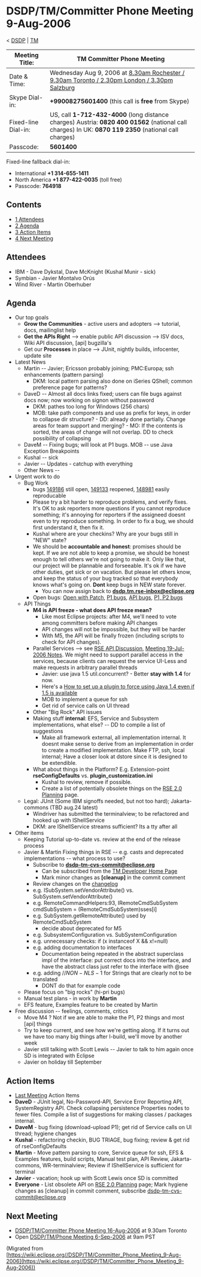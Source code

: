 

DSDP/TM/Committer Phone Meeting 9-Aug-2006
==========================================

< [DSDP](https://wiki.eclipse.org/DSDP "DSDP")‎ | [TM](./TM "DSDP/TM")

| Meeting Title: | **TM Committer Phone Meeting** |
| --- | --- |
| Date & Time: | Wednesday Aug 9, 2006 at [8.30am Rochester / 9.30am Toronto / 2.30pm London / 3.30pm Salzburg](http://www.timeanddate.com/worldclock/meetingdetails.html?year=2006&month=8&day=9&hour=13&min=30&sec=0&p1=223&p2=250&p3=421&p4=136&iv=1800) |
| Skype Dial-in: | **+99008275601400** (this call is **free** from Skype) |
| Fixed-line Dial-in: | US, call **1-712-432-4000** (long distance charges)    Austria: **0820 400 01562** (national call charges)   In UK: **0870 119 2350** (national call charges)   |
| Passcode: | **5601400** |

Fixed-line fallback dial-in:

*   International **+1 314-655-1411**
*   North America **+1 877-422-0035** (toll free)
*   Passcode: **764918**

Contents
--------

*   [1 Attendees](#Attendees)
*   [2 Agenda](#Agenda)
*   [3 Action Items](#Action-Items)
*   [4 Next Meeting](#Next-Meeting)

Attendees
---------

*   IBM - Dave Dykstal, Dave McKnight (Kushal Munir - sick)
*   Symbian - Javier Montalvo Orús
*   Wind River - Martin Oberhuber

Agenda
------

*   Our top goals
    *   **Grow the Communities** \- active users and adopters --> tutorial, docs, mailinglist help
    *   **Get the APIs Right** --\> enable public API discussion --> ISV docs, Wiki API discussion, \[api\] bugzilla's
    *   Get our **Processes** in place --> JUnit, nightly builds, infocenter, update site
*   Latest News
    *   Martin -- Javier; Ericsson probably joining; PMC:Europa; ssh enhancements (pattern parsing)
        *   DKM: local pattern parsing also done on iSeries QShell; common preference page for patterns?
    *   DaveD -- Almost all docs links fixed; users can file bugs against docs now; now working on signon without password
        *   DKM: pathes too long for Windows (256 chars)
        *   MOB: take path components and use as prefix for keys, in order to collapse dir structure? - DD: already done partially. Change areas for team support and merging? - MO: If the contents is sorted, the areas of change will not overlap. DD to check possibility of collapsing
    *   DaveM -- Fixing bugs; will look at P1 bugs. MOB -- use Java Exception Breakpoints
    *   Kushal -- sick
    *   Javier -- Updates - catchup with everything
    *   Other News --
*   Urgent work to do
    *   Bug Work
        *   bugs [149186](https://bugs.eclipse.org/bugs/show_bug.cgi?id=149186) still open, [149133](https://bugs.eclipse.org/bugs/show_bug.cgi?id=149133) reopened, [148981](https://bugs.eclipse.org/bugs/show_bug.cgi?id=148981) easily reproducable
        *   Please try a bit harder to reproduce problems, and verify fixes. It's OK to ask reporters more questions if you cannot reproduce something; it's annoying for reporters if the assigneed doesnt even to try reproduce something. In order to fix a bug, we should first understand it, then fix it.
        *   Kushal where are your checkins? Why are your bugs still in "NEW" state?
        *   We should be **accountable and honest**: promises should be kept. If we are not able to keep a promise, we should be honest enough to tell others we're not going to make it. Only like that, our project will be plannable and forseeable. It's ok if we have other duties, get sick or on vacation. But please let others know, and keep the status of your bug tracked so that everybody knows what's going on. **Dont** keep bugs in NEW state forever.
            *   You can now assign back to **dsdp.tm.rse-inbox@eclipse.org**
        *   Open bugs: [Open with Patch](https://bugs.eclipse.org/bugs/buglist.cgi?query_format=advanced&classification=DSDP&product=Target+Management&component=RSE&bug_status=UNCONFIRMED&bug_status=NEW&bug_status=ASSIGNED&bug_status=REOPENED&cmdtype=doit&field0-0-0=attachments.ispatch&type0-0-0=equals&value0-0-0=1), [P1 bugs](https://bugs.eclipse.org/bugs/buglist.cgi?query_format=advanced&classification=DSDP&product=Target+Management&component=RSE&bug_status=UNCONFIRMED&bug_status=NEW&bug_status=ASSIGNED&bug_status=REOPENED&priority=P1&cmdtype=doit), [API bugs](https://bugs.eclipse.org/bugs/buglist.cgi?query_format=advanced&short_desc_type=allwordssubstr&short_desc=%5Bapi&classification=DSDP&product=Target+Management&component=RSE&bug_status=UNCONFIRMED&bug_status=NEW&bug_status=ASSIGNED&bug_status=REOPENED&cmdtype=doit), [P1, P2 bugs](https://bugs.eclipse.org/bugs/buglist.cgi?query_format=advanced&classification=DSDP&product=Target+Management&component=RSE&bug_status=UNCONFIRMED&bug_status=NEW&bug_status=ASSIGNED&bug_status=REOPENED&priority=P1&priority=P2&cmdtype=doit)
    *   API Things
        *   **M4 is API freeze - what does API freeze mean?**
            *   Like most Eclipse projects: after M4, we'll need to vote among committers before making API changes
            *   API changes will not be impossible, but they will be harder
            *   With M5, the API will be finally frozen (including scripts to check for API changes).
        *   Parallel Services --> see [RSE API Discussion](./RSE_API_Discussion "RSE API Discussion"), [Meeting 19-Jul-2006 Notes](./Committer_Phone_Meeting_19-Jul-2006 "DSDP/TM/Committer Phone Meeting 19-Jul-2006"). We might need to support parallel access in the services, because clients can request the service UI-Less and make requests in arbitrary parallel threads
            *   Javier: use java 1.5 util.concurrent? - Better **stay with 1.4** for now.
            *   Here's a [How to set up a plugin to force using Java 1.4 even if 1.5 is available](http://michaelscharf.blogspot.com/2006/07/how-to-setup-some-plugins-to-use-java.html)
            *   MOB to implement a queue for ssh
            *   Get rid of service calls on UI thread
        *   Other "Big Rock" API issues
        *   Making stuff **internal**: EFS, Service and Subsystem implementations, what else? -- DD to compile a list of suggestions
            *   Make all framework external, all implementation internal. It doesnt make sense to derive from an implementation in order to create a modified implementation. Make FTP, ssh, local internal; Have a closer look at dstore since it is designed to be extendible.
        *   What about things in the Platform? E.g. Extension-point **rseConfigDefaults** vs. **plugin_customization.ini**
            *   Kushal to review, remove if possible.
            *   Create a list of potentially obsolete things on the [RSE 2.0 Planning](./RSE_2.0_Planning "RSE 2.0 Planning") page.
    *   Legal: JUnit (Some IBM signoffs needed, but not too hard); Jakarta-commons (TBD aug.24 latest)
        *   Windriver has submitted the terminalview; to be refactored and hooked up with IShellService
        *   DKM: are IShellService streams sufficient? Its a tty after all
*   Other items
    *   Keeping Tutorial up-to-date vs. review at the end of the release process
    *   Javier & Martin Fixing things in RSE -- e.g. casts and deprecated implementations -- what process to use?
        *   Subscribe to **dsdp-tm-cvs-commit@eclipse.org**
            *   Can be subscribed from the [TM Developer Home Page](https://www.eclipse.org/dsdp/tm/developers/index.php)
            *   Mark minor changes as **\[cleanup\]** in the commit comment
        *   Review changes on the [changelog](http://download.eclipse.org/dsdp/tm/downloads/drops/N-changelog/index.html)
        *   e.g. ISubSystem.setVendorAttribute() vs. SubSystem.setVendorAttribute()
        *   e.g. RemoteCommandHelpers:93, IRemoteCmdSubSystem cmdSubSystem = (RemoteCmdSubSystem)sses\[i\]
        *   e.g. SubSystem.getRemoteAttribute() used by RemoteCmdSubSystem
            *   decide about deprecated for M5
        *   e.g. SubsystemConfiguration vs. SubSystemConfiguration
        *   e.g. unnecessary checks: if (x instanceof X && x!=null)
        *   e.g. adding documentation to interfaces
            *   Documentation being repeated in the abstract superclass impl of the interface: put correct docs into the interface, and have the abstract class just refer to the interface with @see
        *   e.g. adding //$NON-NLS-1$ for Strings that are clearly not to be translated
            *   DONT do that for example code
    *   Please focus on "big rocks" (hi-pri bugs)
    *   Manual test plans - in work by **Martin**
    *   EFS feature, Examples feature to be created by Martin
*   Free discussion -- feelings, comments, critics
    *   Move M4 ? Not if we are able to make the P1, P2 things and most \[api\] things
    *   Try to keep current, and see how we're getting along. If it turns out we have too many big things after I-build, we'll move by another week
    *   Javier still talking with Scott Lewis -- Javier to talk to him again once SD is integrated with Eclipse
    *   Javier on holiday till September

Action Items
------------

*   [Last Meeting](./Committer_Phone_Meeting_2-Aug-2006#Action_Items "DSDP/TM/Committer Phone Meeting 2-Aug-2006") Action Items
*   **DaveD** \- JUnit legal, No-Password-API, Service Error Reporting API, SystemRegistry API. Check collapsing persistence Properties nodes to fewer files. Compile a list of suggestions for making classes / packages internal.
*   **DaveM** \- bug fixing (download-upload P1); get rid of Service calls on UI thread; hygiene changes
*   **Kushal** \- refactoring checkin, BUG TRIAGE, bug fixing; review & get rid of rseConfigDefaults
*   **Martin** \- Move pattern parsing to core, Service queue for ssh, EFS & Examples features, build scripts, Manual test plan, API Review, Jakarta-commons, WR-terminalview; Review if IShellService is sufficient for terminal
*   **Javier** \- vacation; hook up with Scott Lewis once SD is committed
*   **Everyone** \- List obsolete API on [RSE 2.0 Planning](./RSE_2.0_Planning "RSE 2.0 Planning") page; Mark hygiene changes as \[cleanup\] in commit comment, subscribe dsdp-tm-cvs-commit@eclipse.org

Next Meeting
------------

*   [DSDP/TM/Committer Phone Meeting 16-Aug-2006](./Committer_Phone_Meeting_16-Aug-2006 "DSDP/TM/Committer Phone Meeting 16-Aug-2006") at 9.30am Toronto
*   Open [DSDP/TM/Phone Meeting 6-Sep-2006](./Phone_Meeting_6-Sep-2006 "DSDP/TM/Phone Meeting 6-Sep-2006") at 9am PST


(Migrated from [https://wiki.eclipse.org//DSDP/TM/Committer_Phone_Meeting_9-Aug-2006](https://wiki.eclipse.org//DSDP/TM/Committer_Phone_Meeting_9-Aug-2006))